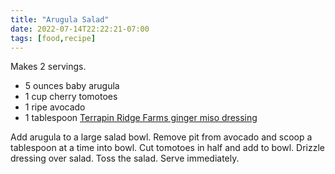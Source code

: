 ```yaml
---
title: "Arugula Salad"
date: 2022-07-14T22:22:21-07:00
tags: [food,recipe]
---
```

Makes 2 servings.

* 5 ounces baby arugula
* 1 cup cherry tomotoes
* 1 ripe avocado
* 1 tablespoon [Terrapin Ridge Farms ginger miso dressing][1] 

Add arugula to a large salad bowl.
Remove pit from avocado and scoop a tablespoon at a time into bowl.
Cut tomotoes in half and add to bowl.
Drizzle dressing over salad.
Toss the salad.
Serve immediately.

[1]: https://www.amazon.com/Terrapin-Ridge-Farms-Dressing-Ginger/dp/B00JD7MQ4E/
